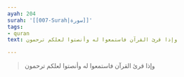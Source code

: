 ```yaml
---
ayah: 204
surah: '[[007-Surah|سورة]]'
tags:
- quran
text: وإذا قرئ القرآن فاستمعوا له وأنصتوا لعلكم ترحمون

---
```

> وإذا قرئ القرآن فاستمعوا له وأنصتوا لعلكم ترحمون
